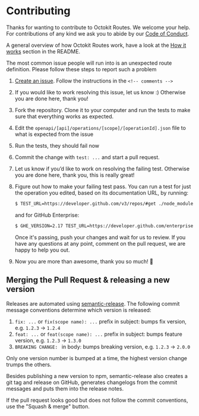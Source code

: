 # Contributing

Thanks for wanting to contribute to Octokit Routes. We welcome your help.
For contributions of any kind we ask you to abide by our [Code of Conduct](CODE_OF_CONDUCT.md).

A general overview of how Octokit Routes work, have a look at the
[How it works](README.md#how-it-works) section in the README.

The most common issue people will run into is an unexpected route definition.
Please follow these steps to report such a problem

1. [Create an issue](https://github.com/octokit/routes/issues/new). Follow the instructions in the `<!-- comments -->`
2. If you would like to work resolving this issue, let us know :)
   Otherwise you are done here, thank you!
3. Fork the repository. Clone it to your computer and run the tests to make sure that everything works as expected.
4. Edit the `openapi/[api]/operations/[scope]/[operationId].json` file to what is expected from the issue
5. Run the tests, they should fail now
6. Commit the change with `test: ...` and start a pull request.
7. Let us know if you’d like to work on resolving the failing test.
   Otherwise you are done here, thank you, this is really great!
8. Figure out how to make your failing test pass. You can run a test for just the operation you edited, based on its documentation URL, by running:

   ```bash
   $ TEST_URL=https://developer.github.com/v3/repos/#get ./node_modules/.bin/tap test/integration/endpoints-test.js
   ```

   and for GitHub Enterprise:

   ```bash
   $ GHE_VERSION=2.17 TEST_URL=https://developer.github.com/enterprise/2.17/v3/repos/#get ./node_modules/.bin/tap test/integration/endpoints-test.js
   ```

   Once it's passing, push your changes and wait for us to review. If you have any questions at any point, comment on the pull request, we are happy to help you out.
9. Now you are more than awesome, thank you so much! 💐

## Merging the Pull Request & releasing a new version

Releases are automated using [semantic-release](https://github.com/semantic-release/semantic-release).
The following commit message conventions determine which version is released:

1. `fix: ...` or `fix(scope name): ...` prefix in subject: bumps fix version, e.g. `1.2.3` → `1.2.4`
2. `feat: ...` or `feat(scope name): ...` prefix in subject: bumps feature version, e.g. `1.2.3` → `1.3.0`
3. `BREAKING CHANGE: ` in body: bumps breaking version, e.g. `1.2.3` → `2.0.0`

Only one version number is bumped at a time, the highest version change trumps the others.

Besides publishing a new version to npm, semantic-release also creates a git tag and release on GitHub, generates changelogs from the commit messages and puts them into the release notes.

If the pull request looks good but does not follow the commit conventions, use the "Squash & merge" button.
